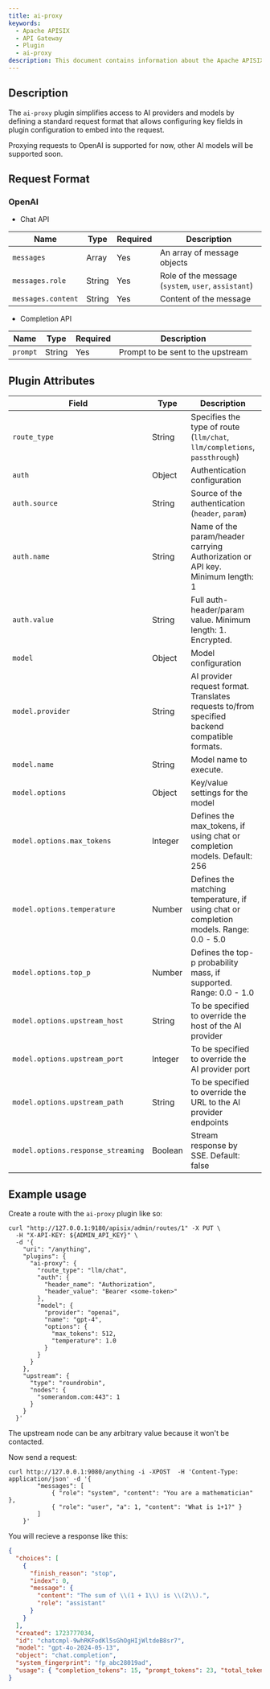 ```yaml
---
title: ai-proxy
keywords:
  - Apache APISIX
  - API Gateway
  - Plugin
  - ai-proxy
description: This document contains information about the Apache APISIX ai-proxy Plugin.
---
```


<!--
#
# Licensed to the Apache Software Foundation (ASF) under one or more
# contributor license agreements.  See the NOTICE file distributed with
# this work for additional information regarding copyright ownership.
# The ASF licenses this file to You under the Apache License, Version 2.0
# (the "License"); you may not use this file except in compliance with
# the License.  You may obtain a copy of the License at
#
#     http://www.apache.org/licenses/LICENSE-2.0
#
# Unless required by applicable law or agreed to in writing, software
# distributed under the License is distributed on an "AS IS" BASIS,
# WITHOUT WARRANTIES OR CONDITIONS OF ANY KIND, either express or implied.
# See the License for the specific language governing permissions and
# limitations under the License.
#
-->

## Description

The `ai-proxy` plugin simplifies access to AI providers and models by defining a standard request format
that allows configuring key fields in plugin configuration to embed into the request.

Proxying requests to OpenAI is supported for now, other AI models will be supported soon.

## Request Format

### OpenAI

- Chat API

| Name               | Type   | Required | Description                                         |
| ------------------ | ------ | -------- | --------------------------------------------------- |
| `messages`         | Array  | Yes      | An array of message objects                         |
| `messages.role`    | String | Yes      | Role of the message (`system`, `user`, `assistant`) |
| `messages.content` | String | Yes      | Content of the message                              |

- Completion API

| Name     | Type   | Required | Description                       |
| -------- | ------ | -------- | --------------------------------- |
| `prompt` | String | Yes      | Prompt to be sent to the upstream |

## Plugin Attributes

| Field                              | Type    | Description                                                                                   | Required |
| ---------------------------------- | ------- | --------------------------------------------------------------------------------------------- | -------- |
| `route_type`                       | String  | Specifies the type of route (`llm/chat`, `llm/completions`, `passthrough`)                    | Yes      |
| `auth`                             | Object  | Authentication configuration                                                                  | Yes      |
| `auth.source`                      | String  | Source of the authentication (`header`, `param`)                                              | Yes      |
| `auth.name`                        | String  | Name of the param/header carrying Authorization or API key. Minimum length: 1                 | Yes      |
| `auth.value`                       | String  | Full auth-header/param value. Minimum length: 1. Encrypted.                                   | Yes      |
| `model`                            | Object  | Model configuration                                                                           | Yes      |
| `model.provider`                   | String  | AI provider request format. Translates requests to/from specified backend compatible formats. | Yes      |
| `model.name`                       | String  | Model name to execute.                                                                        | Yes      |
| `model.options`                    | Object  | Key/value settings for the model                                                              | No       |
| `model.options.max_tokens`         | Integer | Defines the max_tokens, if using chat or completion models. Default: 256                      | No       |
| `model.options.temperature`        | Number  | Defines the matching temperature, if using chat or completion models. Range: 0.0 - 5.0        | No       |
| `model.options.top_p`              | Number  | Defines the top-p probability mass, if supported. Range: 0.0 - 1.0                            | No       |
| `model.options.upstream_host`      | String  | To be specified to override the host of the AI provider                                       | No       |
| `model.options.upstream_port`      | Integer | To be specified to override the AI provider port                                              | No       |
| `model.options.upstream_path`      | String  | To be specified to override the URL to the AI provider endpoints                              | No       |
| `model.options.response_streaming` | Boolean | Stream response by SSE. Default: false                                                        | No       |

## Example usage

Create a route with the `ai-proxy` plugin like so:

```shell
curl "http://127.0.0.1:9180/apisix/admin/routes/1" -X PUT \
  -H "X-API-KEY: ${ADMIN_API_KEY}" \
  -d '{
    "uri": "/anything",
    "plugins": {
      "ai-proxy": {
        "route_type": "llm/chat",
        "auth": {
          "header_name": "Authorization",
          "header_value": "Bearer <some-token>"
        },
        "model": {
          "provider": "openai",
          "name": "gpt-4",
          "options": {
            "max_tokens": 512,
            "temperature": 1.0
          }
        }
      }
    },
    "upstream": {
      "type": "roundrobin",
      "nodes": {
        "somerandom.com:443": 1
      }
    }
  }'
```

The upstream node can be any arbitrary value because it won't be contacted.

Now send a request:

```shell
curl http://127.0.0.1:9080/anything -i -XPOST  -H 'Content-Type: application/json' -d '{
        "messages": [
            { "role": "system", "content": "You are a mathematician" },
            { "role": "user", "a": 1, "content": "What is 1+1?" }
        ]
    }'
```

You will recieve a response like this:
```json
{
  "choices": [
    {
      "finish_reason": "stop",
      "index": 0,
      "message": {
        "content": "The sum of \\(1 + 1\\) is \\(2\\).",
        "role": "assistant"
      }
    }
  ],
  "created": 1723777034,
  "id": "chatcmpl-9whRKFodKl5sGhOgHIjWltdeB8sr7",
  "model": "gpt-4o-2024-05-13",
  "object": "chat.completion",
  "system_fingerprint": "fp_abc28019ad",
  "usage": { "completion_tokens": 15, "prompt_tokens": 23, "total_tokens": 38 }
}
```
